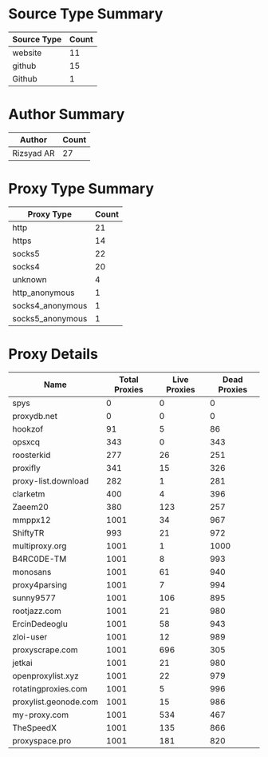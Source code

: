 # Source Type Summary

| Source Type | Count |
|-------------|-------|
| website | 11 |
| github | 15 |
| Github | 1 |


# Author Summary

| Author | Count |
|--------|-------|
| Rizsyad AR | 27 |


# Proxy Type Summary

| Proxy Type | Count |
|------------|-------|
| http | 21 |
| https | 14 |
| socks5 | 22 |
| socks4 | 20 |
| unknown | 4 |
| http_anonymous | 1 |
| socks4_anonymous | 1 |
| socks5_anonymous | 1 |


# Proxy Details

| Name | Total Proxies | Live Proxies | Dead Proxies |
|------|---------------|--------------|---------------|
| spys | 0 | 0 | 0 |
| proxydb.net | 0 | 0 | 0 |
| hookzof | 91 | 5 | 86 |
| opsxcq | 343 | 0 | 343 |
| roosterkid | 277 | 26 | 251 |
| proxifly | 341 | 15 | 326 |
| proxy-list.download | 282 | 1 | 281 |
| clarketm | 400 | 4 | 396 |
| Zaeem20 | 380 | 123 | 257 |
| mmppx12 | 1001 | 34 | 967 |
| ShiftyTR | 993 | 21 | 972 |
| multiproxy.org | 1001 | 1 | 1000 |
| B4RC0DE-TM | 1001 | 8 | 993 |
| monosans | 1001 | 61 | 940 |
| proxy4parsing | 1001 | 7 | 994 |
| sunny9577 | 1001 | 106 | 895 |
| rootjazz.com | 1001 | 21 | 980 |
| ErcinDedeoglu | 1001 | 58 | 943 |
| zloi-user | 1001 | 12 | 989 |
| proxyscrape.com | 1001 | 696 | 305 |
| jetkai | 1001 | 21 | 980 |
| openproxylist.xyz | 1001 | 22 | 979 |
| rotatingproxies.com | 1001 | 5 | 996 |
| proxylist.geonode.com | 1001 | 15 | 986 |
| my-proxy.com | 1001 | 534 | 467 |
| TheSpeedX | 1001 | 135 | 866 |
| proxyspace.pro | 1001 | 181 | 820 |
